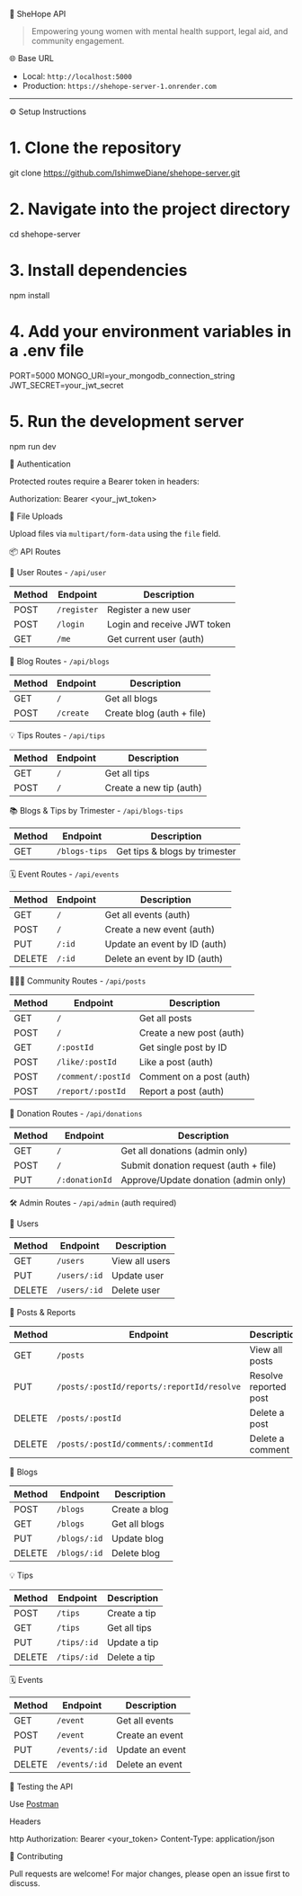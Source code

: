 
 🌸 SheHope API

> Empowering young women with mental health support, legal aid, and community engagement.

 🌐 Base URL

- Local: `http://localhost:5000`
- Production: `https://shehope-server-1.onrender.com`

---

⚙️ Setup Instructions


# 1. Clone the repository
git clone https://github.com/IshimweDiane/shehope-server.git

# 2. Navigate into the project directory
cd shehope-server

# 3. Install dependencies
npm install

# 4. Add your environment variables in a .env file
PORT=5000
MONGO_URI=your_mongodb_connection_string
JWT_SECRET=your_jwt_secret

# 5. Run the development server
npm run dev


🔐 Authentication

Protected routes require a Bearer token in headers:


Authorization: Bearer <your_jwt_token>


 📁 File Uploads

Upload files via `multipart/form-data` using the `file` field.


📦 API Routes

👤 User Routes - `/api/user`

| Method | Endpoint       | Description                 |
|--------|----------------|-----------------------------|
| POST   | `/register`    | Register a new user         |
| POST   | `/login`       | Login and receive JWT token |
| GET    | `/me`          | Get current user (auth)     |



📝 Blog Routes - `/api/blogs`

| Method | Endpoint     | Description                  |
|--------|--------------|------------------------------|
| GET    | `/`          | Get all blogs                |
| POST   | `/create`    | Create blog (auth + file)    |



 💡 Tips Routes - `/api/tips`

| Method | Endpoint  | Description                  |
|--------|-----------|------------------------------|
| GET    | `/`       | Get all tips                 |
| POST   | `/`       | Create a new tip (auth)      |



📚 Blogs & Tips by Trimester - `/api/blogs-tips`

| Method | Endpoint      | Description                   |
|--------|---------------|-------------------------------|
| GET    | `/blogs-tips` | Get tips & blogs by trimester |



🗓️ Event Routes - `/api/events`

| Method | Endpoint   | Description                   |
|--------|------------|-------------------------------|
| GET    | `/`        | Get all events (auth)         |
| POST   | `/`        | Create a new event (auth)     |
| PUT    | `/:id`     | Update an event by ID (auth)  |
| DELETE | `/:id`     | Delete an event by ID (auth)  |



🧑‍🤝‍🧑 Community Routes - `/api/posts`

| Method | Endpoint                     | Description                   |
|--------|------------------------------|-------------------------------|
| GET    | `/`                          | Get all posts                 |
| POST   | `/`                          | Create a new post (auth)      |
| GET    | `/:postId`                   | Get single post by ID         |
| POST   | `/like/:postId`              | Like a post (auth)            |
| POST   | `/comment/:postId`           | Comment on a post (auth)      |
| POST   | `/report/:postId`            | Report a post (auth)          |



🎁 Donation Routes - `/api/donations`

| Method | Endpoint       | Description                            |
|--------|----------------|----------------------------------------|
| GET    | `/`            | Get all donations (admin only)         |
| POST   | `/`            | Submit donation request (auth + file)  |
| PUT    | `/:donationId` | Approve/Update donation (admin only)   |



🛠️ Admin Routes - `/api/admin` (auth required)

👥 Users

| Method | Endpoint        | Description         |
|--------|-----------------|---------------------|
| GET    | `/users`        | View all users      |
| PUT    | `/users/:id`    | Update user         |
| DELETE | `/users/:id`    | Delete user         |

 📩 Posts & Reports

| Method | Endpoint                                                  | Description              |
|--------|-----------------------------------------------------------|--------------------------|
| GET    | `/posts`                                                  | View all posts           |
| PUT    | `/posts/:postId/reports/:reportId/resolve`                | Resolve reported post    |
| DELETE | `/posts/:postId`                                          | Delete a post            |
| DELETE | `/posts/:postId/comments/:commentId`                      | Delete a comment         |

 📝 Blogs

| Method | Endpoint     | Description      |
|--------|--------------|------------------|
| POST   | `/blogs`     | Create a blog    |
| GET    | `/blogs`     | Get all blogs    |
| PUT    | `/blogs/:id` | Update blog      |
| DELETE | `/blogs/:id` | Delete blog      |

💡 Tips

| Method | Endpoint    | Description     |
|--------|-------------|-----------------|
| POST   | `/tips`     | Create a tip    |
| GET    | `/tips`     | Get all tips    |
| PUT    | `/tips/:id` | Update a tip    |
| DELETE | `/tips/:id` | Delete a tip    |
 🗓️ Events

| Method | Endpoint      | Description       |
|--------|---------------|-------------------|
| GET    | `/event`      | Get all events    |
| POST   | `/event`      | Create an event   |
| PUT    | `/events/:id` | Update an event   |
| DELETE | `/events/:id` | Delete an event   |



🧪 Testing the API

Use [Postman](https://www.postman.com/) 

 Headers

http
Authorization: Bearer <your_token>
Content-Type: application/json


🙌 Contributing

Pull requests are welcome! For major changes, please open an issue first to discuss.


